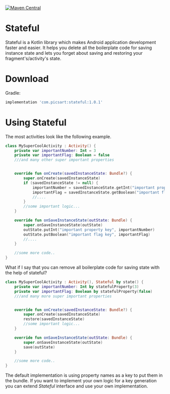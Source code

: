 [![Maven Central](https://img.shields.io/maven-central/v/com.picsart/stateful.svg?label=Maven%20Central)](https://search.maven.org/search?q=g:%22com.picsart%22%20AND%20a:%22stateful%22)
# Stateful
Stateful is a Kotlin library which makes Android application development faster and easier. It helps you delete all the boilerplate code for saving instance state and lets you forget about saving and restoring your fragment's/activity's state.

# Download
Gradle:
```groovy
implementation 'com.picsart:stateful:1.0.1'
```
# Using Stateful
The most activities look like the following example.
```kotlin
class MySuperCoolActivity : Activity() {
    private var importantNumber: Int = 3
    private var importantFlag: Boolean = false
    ///and many other super important properties


    override fun onCreate(savedInstanceState: Bundle?) {
        super.onCreate(savedInstanceState)
        if (savedInstanceState != null) {
            importantNumber = savedInstanceState.getInt("important property key")
            importantFlag = savedInstanceState.getBoolean("important flag key")
            //....
        }
        //some important logic...
    }

    override fun onSaveInstanceState(outState: Bundle) {
        super.onSaveInstanceState(outState)
        outState.putInt("important property key", importantNumber)
        outState.putBoolean("important flag key", importantFlag)
        //....
    }

    //some more code..
}
```

What if I say that you can remove all boilerplate code for saving state with the help of stateful?

```kotlin
class MySuperCoolActivity : Activity(), Stateful by state() {
    private var importantNumber: Int by statefulProperty(3)
    private var importantFlag: Boolean by statefulProperty(false)
    ///and many more super important properties


    override fun onCreate(savedInstanceState: Bundle?) {
        super.onCreate(savedInstanceState)
        restore(savedInstanceState)
        //some important logic...
    }

    override fun onSaveInstanceState(outState: Bundle) {
        super.onSaveInstanceState(outState)
        save(outState)
    }

    //some more code..
}
```

The default implementation is using property names as a key to put them in the bundle. If you want to implement your own logic for a key generation you can extend *Stateful* interface and use your own implementation.
